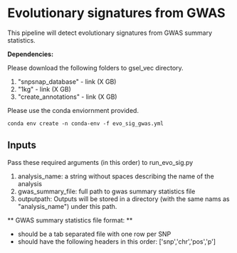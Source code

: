 # Evolutionary signatures from GWAS
This pipeline will detect evolutionary signatures from GWAS summary statistics.

**Dependencies:**

Please download the following folders to gsel_vec directory.
1) "snpsnap_database" - link (X GB)
2) "1kg" - link (X GB)
3) "create_annotations" - link (X GB)

Please use the conda enviornment provided.

`conda env create -n conda-env -f evo_sig_gwas.yml`


## Inputs
Pass these required arguments (in this order) to run_evo_sig.py
1) analysis_name: a string without spaces describing the name of the analysis
2) gwas_summary_file: full path to gwas summary statistics file
3) outputpath: Outputs will be stored in a directory (with the same nams as "analysis_name") under this path.



** GWAS summary statistics file format: **
- should be a tab separated file with one row per SNP
- should have the following headers in this order: ['snp','chr','pos','p']

